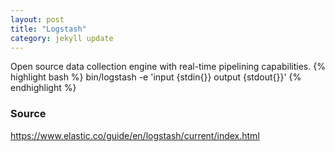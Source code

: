 ```yaml
---
layout: post
title: "Logstash"
category: jekyll update
---
```


Open source data collection engine with real-time pipelining capabilities. 
{% highlight bash %}
bin/logstash -e 'input {stdin{}} output {stdout{}}'
{% endhighlight %}

### Source
https://www.elastic.co/guide/en/logstash/current/index.html